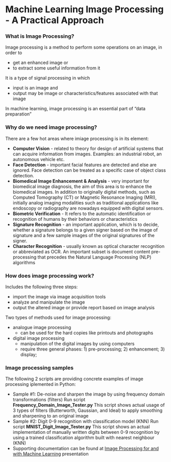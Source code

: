 # Machine Learning Image Processing - A Practical Approach

### What is Image Processing?
Image processing is a method to perform some operations on an image, in order to 
* get an enhanced image or 
* to extract some useful information from it

It is a type of signal processing in which 
* input is an image and 
* output may be image or characteristics/features associated with that image<br/>

In machine learning, image processing is an essential part of “data preparation”

### Why do we need image processing?
There are a few hot areas where imiage processing is in its element:

* **Computer Vision** - related to theory for design of artificial systems that can acquire information from images. Examples: an industrial robot, an autonomous vehicle etc. 
* **Face Detection** - important facial features are detected and else are ignored. Face detection can be treated as a specific case of object class detection.
* **Biomedical Image Enhancement & Analysis** - very important for biomedical image diagnosis, the aim of this area is to enhance the biomedical images. 
In addition to originally digital methods, such as Computed Tomography (CT) or Magnetic Resonance Imaging (MRI), initially analog imaging modalities such as traditional applications like endoscopy or radiography are nowadays equipped with digital sensors. 
* **Biometric Verification** - It refers to the automatic identification or recognition of humans by their behaviors or characteristics 
* **Signature Recognition** - an important application, which is to decide, whether a signature belongs to a given signer based on the image of signature and a few sample images of the original signatures of the signer. 
* **Character Recognition** - usually known as optical character recognition or abbreviated as OCR. 
An important subset is document content pre-processing that precedes the Natural Language Processing (NLP) algorithms

### How does image processing work?
Includes the following three steps:
* import the image via image acquisition tools
* analyze and manipulate the image
* output the altered image or provide report based on image analysis

Two types of methods used for image processing: 
* analogue image processing 
  - can be used for the hard copies like printouts and photographs
* digital image processing 
  - manipulation of the digital images by using computers
  - require three general phases: 1) pre-processing; 2) enhancement; 3) display; 

### Image processing samples
The following 2 scripts are providing concrete examples of image processing iplemented in Python:
* Sample #1: De-noise and sharpen the image by using frequency domain transformations (filters)
Run script **Frequency_Domain_Image_Tester.py** 
This script shows actual usage of 3 types of filters (Butterworth, Gaussian, and Ideal) to apply smoothing and sharpening to an original image
* Sample #2: Digit 0-9 recognition with classification model (KNN)
Run script **MNIST_Digit_Image_Tester.py**
This script shows an actual implementation of manually written digits between 0-9 recognition by using a trained classification algorithm built with nearest neighbour (KNN) 
* Supporting documentation can be found at [Image Processing for and with Machine Learning](https://github.com/antongeorgescu/machine-learning-documentation/blob/master/Image%20Processing%20with%20Machine%20Learning%20-%20Presentation.pptx) presentation
